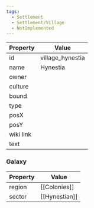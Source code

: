 ```yaml
---
tags:
  - Settlement
  - Settlement/Village
  - NotImplemented
---
```


| Property  | Value            |
| --------- | ---------------- |
| id        | village_hynestia |
| name      | Hynestia         |
| owner     |                  |
| culture   |                  |
| bound     |                  |
| type      |                  |
| posX      |                  |
| posY      |                  |
| wiki link |                  |
| text      |                  |

### Galaxy
| Property | Value         |
| -------- | ------------- |
| region   | [[Colonies]]  |
| sector   | [[Hynestian]] |
